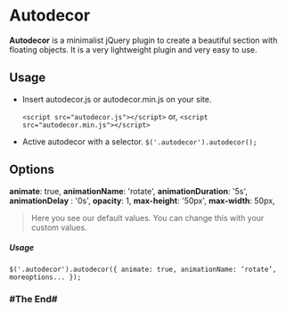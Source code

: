 # Autodecor

**Autodecor** is a minimalist jQuery plugin to create a beautiful section with floating objects. It is a very lightweight plugin and very easy to use.

## Usage
- Insert autodecor.js or autodecor.min.js on your site.

	`<script src="autodecor.js"></script>`
	or,
	`<script src="autodecor.min.js"></script>`
	
- Active autodecor with a selector.
	`$('.autodecor').autodecor();`

## Options
**animate**: true,
**animationName**: 'rotate',
**animationDuration**: '5s',
**animationDelay** : '0s',
**opacity**: 1,
**max-height**: '50px',
**max-width**: 50px,

> Here you see our default values. You can change this with your custom values.

##### Usage
`$('.autodecor').autodecor({
	animate: true,
	animationName: ‘rotate’,
	moreoptions...
});`

### #The End#